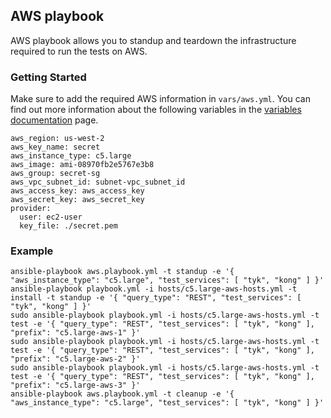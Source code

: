 ## AWS playbook
AWS playbook allows you to standup and teardown the infrastructure required to run the tests on AWS.

### Getting Started
Make sure to add the required AWS information in `vars/aws.yml`. You can find out more information about the following variables in the [variables documentation](/docs/variables.md#aws) page.

```
aws_region: us-west-2
aws_key_name: secret
aws_instance_type: c5.large
aws_image: ami-08970fb2e5767e3b8
aws_group: secret-sg
aws_vpc_subnet_id: subnet-vpc_subnet_id
aws_access_key: aws_access_key
aws_secret_key: aws_secret_key
provider:
  user: ec2-user
  key_file: ./secret.pem
```

### Example
```
ansible-playbook aws.playbook.yml -t standup -e '{ "aws_instance_type": "c5.large", "test_services": [ "tyk", "kong" ] }'
ansible-playbook playbook.yml -i hosts/c5.large-aws-hosts.yml -t install -t standup -e '{ "query_type": "REST", "test_services": [ "tyk", "kong" ] }'
sudo ansible-playbook playbook.yml -i hosts/c5.large-aws-hosts.yml -t test -e '{ "query_type": "REST", "test_services": [ "tyk", "kong" ], "prefix": "c5.large-aws-1" }'
sudo ansible-playbook playbook.yml -i hosts/c5.large-aws-hosts.yml -t test -e '{ "query_type": "REST", "test_services": [ "tyk", "kong" ], "prefix": "c5.large-aws-2" }'
sudo ansible-playbook playbook.yml -i hosts/c5.large-aws-hosts.yml -t test -e '{ "query_type": "REST", "test_services": [ "tyk", "kong" ], "prefix": "c5.large-aws-3" }'
ansible-playbook aws.playbook.yml -t cleanup -e '{ "aws_instance_type": "c5.large", "test_services": [ "tyk", "kong" ] }'
```

